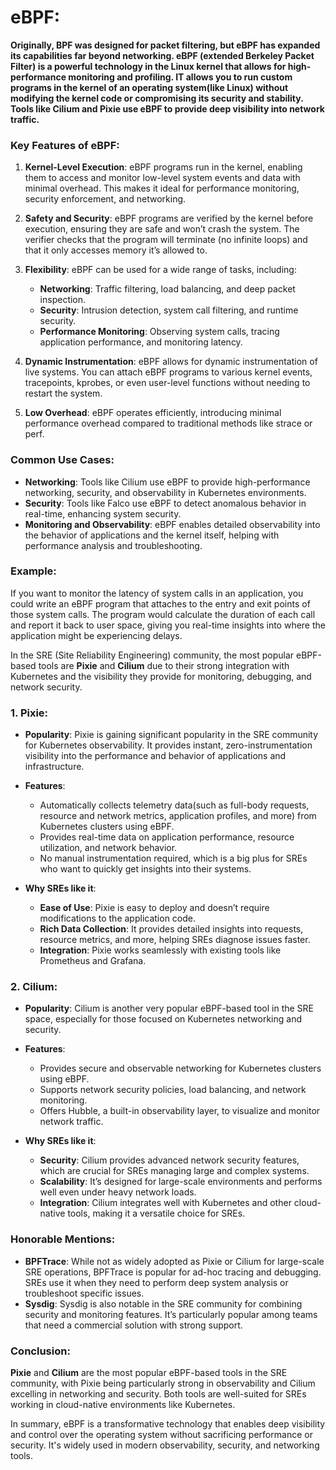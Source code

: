 # eBPF:
**Originally, BPF was designed for packet filtering, but eBPF has expanded its capabilities far beyond networking.
eBPF (extended Berkeley Packet Filter) is a powerful technology in the Linux kernel that allows for high-performance monitoring and profiling. IT allows you to run custom programs in the kernel of an operating system(like Linux) without modifying the kernel code or compromising its security and stability. Tools like Cilium and Pixie use eBPF to provide deep visibility into network traffic.**

### Key Features of eBPF:
1. **Kernel-Level Execution**: eBPF programs run in the kernel, enabling them to access and monitor low-level system events and data with minimal overhead. This makes it ideal for performance monitoring, security enforcement, and networking.

2. **Safety and Security**: eBPF programs are verified by the kernel before execution, ensuring they are safe and won’t crash the system. The verifier checks that the program will terminate (no infinite loops) and that it only accesses memory it’s allowed to.

3. **Flexibility**: eBPF can be used for a wide range of tasks, including:
   - **Networking**: Traffic filtering, load balancing, and deep packet inspection.
   - **Security**: Intrusion detection, system call filtering, and runtime security.
   - **Performance Monitoring**: Observing system calls, tracing application performance, and monitoring latency.

4. **Dynamic Instrumentation**: eBPF allows for dynamic instrumentation of live systems. You can attach eBPF programs to various kernel events, tracepoints, kprobes, or even user-level functions without needing to restart the system.

5. **Low Overhead**: eBPF operates efficiently, introducing minimal performance overhead compared to traditional methods like strace or perf.

### Common Use Cases:
- **Networking**: Tools like Cilium use eBPF to provide high-performance networking, security, and observability in Kubernetes environments.
- **Security**: Tools like Falco use eBPF to detect anomalous behavior in real-time, enhancing system security.
- **Monitoring and Observability**: eBPF enables detailed observability into the behavior of applications and the kernel itself, helping with performance analysis and troubleshooting.

### Example:
If you want to monitor the latency of system calls in an application, you could write an eBPF program that attaches to the entry and exit points of those system calls. The program would calculate the duration of each call and report it back to user space, giving you real-time insights into where the application might be experiencing delays.


In the SRE (Site Reliability Engineering) community, the most popular eBPF-based tools are **Pixie** and **Cilium** due to their strong integration with Kubernetes and the visibility they provide for monitoring, debugging, and network security.

### 1. **Pixie**:
   - **Popularity**: Pixie is gaining significant popularity in the SRE community for Kubernetes observability. It provides instant, zero-instrumentation visibility into the performance and behavior of applications and infrastructure.
   - **Features**: 
     - Automatically collects telemetry data(such as full-body requests, resource and network metrics, application profiles, and more) from Kubernetes clusters using eBPF.
     - Provides real-time data on application performance, resource utilization, and network behavior.
     - No manual instrumentation required, which is a big plus for SREs who want to quickly get insights into their systems.

   - **Why SREs like it**:
     - **Ease of Use**: Pixie is easy to deploy and doesn’t require modifications to the application code.
     - **Rich Data Collection**: It provides detailed insights into requests, resource metrics, and more, helping SREs diagnose issues faster.
     - **Integration**: Pixie works seamlessly with existing tools like Prometheus and Grafana.

### 2. **Cilium**:
   - **Popularity**: Cilium is another very popular eBPF-based tool in the SRE space, especially for those focused on Kubernetes networking and security.
   - **Features**: 
     - Provides secure and observable networking for Kubernetes clusters using eBPF.
     - Supports network security policies, load balancing, and network monitoring.
     - Offers Hubble, a built-in observability layer, to visualize and monitor network traffic.

   - **Why SREs like it**:
     - **Security**: Cilium provides advanced network security features, which are crucial for SREs managing large and complex systems.
     - **Scalability**: It’s designed for large-scale environments and performs well even under heavy network loads.
     - **Integration**: Cilium integrates well with Kubernetes and other cloud-native tools, making it a versatile choice for SREs.

### Honorable Mentions:
- **BPFTrace**: While not as widely adopted as Pixie or Cilium for large-scale SRE operations, BPFTrace is popular for ad-hoc tracing and debugging. SREs use it when they need to perform deep system analysis or troubleshoot specific issues.
- **Sysdig**: Sysdig is also notable in the SRE community for combining security and monitoring features. It’s particularly popular among teams that need a commercial solution with strong support.

### Conclusion:
**Pixie** and **Cilium** are the most popular eBPF-based tools in the SRE community, with Pixie being particularly strong in observability and Cilium excelling in networking and security. Both tools are well-suited for SREs working in cloud-native environments like Kubernetes.

In summary, eBPF is a transformative technology that enables deep visibility and control over the operating system without sacrificing performance or security. It's widely used in modern observability, security, and networking tools.